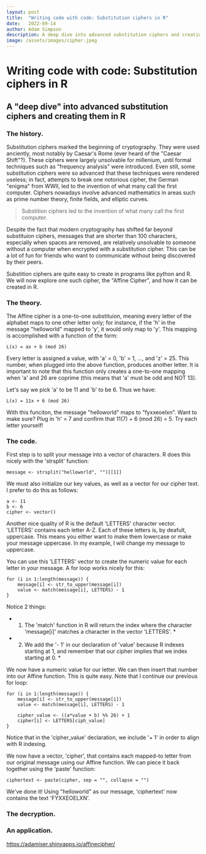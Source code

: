 ```yaml
---
layout: post
title:  "Writing code with code: Substitution ciphers in R"
date:   2022-09-14
author: Adam Simpson
description: A deep dive into advanced substitution ciphers and creating them in R
image: /assets/images/cipher.jpeg
---
```


# Writing code with code: Substitution ciphers in R

## A "deep dive" into advanced substitution ciphers and creating them in R

### The history.

Substitution ciphers marked the beginning of cryptography. They were used anciently, most notably by Caesar's Rome (ever heard of the "Caesar Shift"?). These ciphers were largely unsolvable for millenium, until formal techniques such as "frequency analysis" were introduced. Even still, some substitution ciphers were so advanced that these techniques were rendered useless; in fact, attempts to break one notorious cipher, the German "enigma" from WWII, led to the invention of what many call the first computer. Ciphers nowadays involve advanced mathematics in areas such as prime number theory, finite fields, and elliptic curves.

> Substition ciphers led to the invention of what many call the first computer.

Despite the fact that modern cryptography has shifted far beyond substituion ciphers, messages that are shorter than 100 characters, especially when spaces are removed, are relatively unsolvable to someone without a computer when encrypted with a substitution cipher. This can be a lot of fun for friends who want to communicate without being discovered by their peers.

Substition ciphers are quite easy to create in programs like python and R. We will now explore one such cipher, the "Affine Cipher", and how it can be created in R.

### The theory.

The Affine cipher is a one-to-one substituion, meaning every letter of the alphabet maps to one other letter only; for instance, if the 'h' in the message "helloworld" mapped to 'y', it would only map to 'y'. This mapping is accomplished with a function of the form:
```
L(x) = ax + b (mod 26)
```
Every letter is assigned a value, with 'a' = 0, 'b' = 1, ..., and 'z' = 25. This number, when plugged into the above function, produces another letter. It is important to note that this function only creates a one-to-one mapping when 'a' and 26 are coprime (this means that 'a' must be odd and NOT 13).

Let's say we pick 'a' to be 11 and 'b' to be 6. Thus we have:
```
L(x) = 11x + 6 (mod 26)
```
With this funciton, the message "helloworld" maps to "fyxxeoelxn". Want to make sure? Plug in 'h' = 7 and confirm that 11(7) + 6 (mod 26) = 5. Try each letter yourself!

### The code.

First step is to split your message into a vector of characters. R does this nicely with the 'strsplit' function:

```
message <- strsplit("helloworld", "")[[1]]
```

We must also initialize our key values, as well as a vector for our cipher text. I prefer to do this as follows:

```
a <- 11
b <- 6
cipher <- vector()
```

Another nice quality of R is the default 'LETTERS' character vector. 'LETTERS' contains each letter A-Z. Each of these letters is, by deafult, uppercase. This means you either want to make them lowercase or make your message uppercase. In my example, I will change my message to uppercase.

You can use this 'LETTERS' vector to create the numeric value for each letter in your message. A for loop works nicely for this:

```
for (i in 1:length(message)) {
    message[i] <- str_to_upper(message[i])
    value <- match(message[i], LETTERS) - 1
}
```

Notice 2 things:
* 1. The 'match' function in R will return the index where the character 'message[i]' matches a character in the vector 'LETTERS'. *
* 2. We add the '- 1' in our declaration of 'value' because R indexes starting at 1, and remember that our cipher implies that we index starting at 0. *

We now have a numeric value for our letter. We can then insert that number into our Affine function. This is quite easy. Note that I continue our previous for loop:

```
for (i in 1:length(message)) {
    message[i] <- str_to_upper(message[i])
    value <- match(message[i], LETTERS) - 1

    cipher_value <- ((a*value + b) %% 26) + 1
    cipher[i] <- LETTERS[ciph_value]
}
```

Notice that in the 'cipher_value' declaration, we include '+ 1' in order to align with R indexing.

We now have a vector, 'cipher', that contains each mapped-to letter from our original message using our Affine function. We can piece it back together using the 'paste' function:

```
ciphertext <- paste(cipher, sep = "", collapse = "")
```

We've done it! Using "helloworld" as our message, 'ciphertext' now contains the text 'FYXXEOELXN'.

### The decryption.





### An application.
https://adamiser.shinyapps.io/affinecipher/